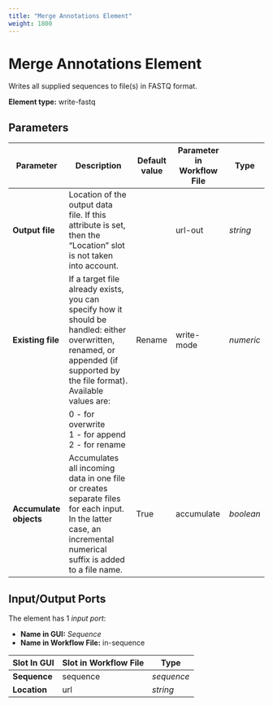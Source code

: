 ```yaml
---
title: "Merge Annotations Element"
weight: 1800
---
```



# Merge Annotations Element

Writes all supplied sequences to file(s) in FASTQ format.

**Element type:** write-fastq

Parameters
----------

| Parameter          | Description                                                                                                                                                                     | Default value | Parameter in Workflow File | Type     |
|--------------------|---------------------------------------------------------------------------------------------------------------------------------------------------------------------------------|---------------|----------------------------|----------|
| **Output file**    | Location of the output data file. If this attribute is set, then the “Location” slot is not taken into account.                                                                  |               | url-out                    | _string_ |
| **Existing file**  | If a target file already exists, you can specify how it should be handled: either overwritten, renamed, or appended (if supported by the file format). Available values are:      | Rename        | write-mode                 | _numeric_|
|                    | 0 - for overwrite<br> 1 - for append<br> 2 - for rename                                                                                                                         |               |                            |          |
| **Accumulate objects** | Accumulates all incoming data in one file or creates separate files for each input. In the latter case, an incremental numerical suffix is added to a file name.          | True          | accumulate                 | _boolean_|

Input/Output Ports
------------------

The element has 1 _input port_:

- **Name in GUI:** _Sequence_
- **Name in Workflow File:** in-sequence

| Slot In GUI | Slot in Workflow File | Type       |
|-------------|-----------------------|------------|
| **Sequence**| sequence              | _sequence_ |
| **Location**| url                   | _string_   |